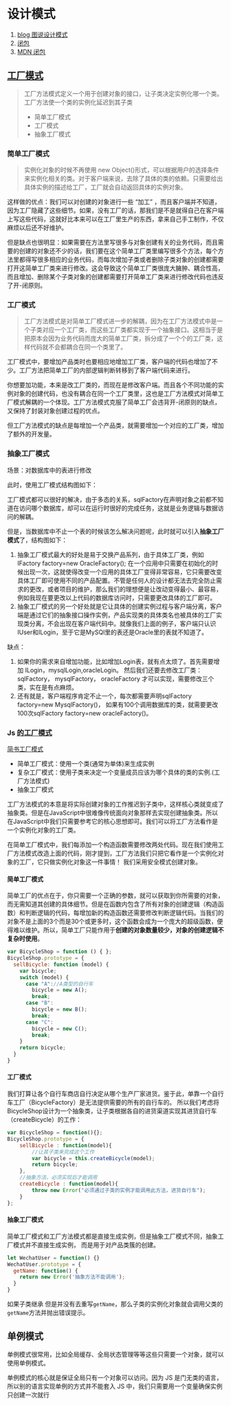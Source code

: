 # 设计模式

1. [blog 图说设计模式](https://design-patterns.readthedocs.io/zh_CN/latest/)
2. [闭包](https://www.jianshu.com/p/102e44f35b3b)
3. [MDN 闭包](https://developer.mozilla.org/zh-CN/docs/Web/JavaScript/Closures)



## [工厂模式](https://baike.baidu.com/item/%E5%B7%A5%E5%8E%82%E6%A8%A1%E5%BC%8F/9852061)

> 工厂方法模式定义一个用于创建对象的接口，让子类决定实例化哪一个类。工厂方法使一个类的实例化延迟到其子类
>
> - 简单工厂模式
> - 工厂模式
> - 抽象工厂模式

### 简单工厂模式

> 实例化对象的时候不再使用 new Object()形式，可以根据用户的选择条件来实例化相关的类。对于客户端来说，去除了具体的类的依赖。只需要给出具体实例的描述给工厂，工厂就会自动返回具体的实例对象。



这样做的优点：我们可以对创建的对象进行一些 “加工” ，而且客户端并不知道，因为工厂隐藏了这些细节。如果，没有工厂的话，那我们是不是就得自己在客户端上写这些代码，这就好比本来可以在工厂里生产的东西，拿来自己手工制作，不仅麻烦以后还不好维护。


但是缺点也很明显：如果需要在方法里写很多与对象创建有关的业务代码，而且需要的创建的对象还不少的话，我们要在这个简单工厂类里编写很多个方法，每个方法里都得写很多相应的业务代码，而每次增加子类或者删除子类对象的创建都需要打开这简单工厂类来进行修改。这会导致这个简单工厂类很庞大臃肿、耦合性高，而且增加、删除某个子类对象的创建都需要打开简单工厂类来进行修改代码也违反了开-闭原则。




### 工厂模式

> 工厂方法模式是对简单工厂模式进一步的解耦，因为在工厂方法模式中是一个子类对应一个工厂类，而这些工厂类都实现于一个抽象接口。这相当于是把原本会因为业务代码而庞大的简单工厂类，拆分成了一个个的工厂类，这样代码就不会都耦合在同一个类里了。

工厂模式中，要增加产品类时也要相应地增加工厂类，客户端的代码也增加了不少。工厂方法把简单工厂的内部逻辑判断转移到了客户端代码来进行。

你想要加功能，本来是改工厂类的，而现在是修改客户端。而且各个不同功能的实例对象的创建代码，也没有耦合在同一个工厂类里，这也是工厂方法模式对简单工厂模式解耦的一个体现。工厂方法模式克服了简单工厂会违背开-闭原则的缺点，又保持了封装对象创建过程的优点。

但工厂方法模式的缺点是每增加一个产品类，就需要增加一个对应的工厂类，增加了额外的开发量。


### 抽象工厂模式

场景：对数据库中的表进行修改

此时，使用工厂模式结构图如下：

工厂模式都可以很好的解决，由于多态的关系，sqlFactory在声明对象之前都不知道在访问哪个数据库，却可以在运行时很好的完成任务，这就是业务逻辑与数据访问的解耦。

但是，当数据库中不止一个表的时候该怎么解决问题呢，此时就可以引入**抽象工厂模式**了，结构图如下：

1. 抽象工厂模式最大的好处是易于交换产品系列，由于具体工厂类，例如 IFactory factory=new OracleFactory(); 在一个应用中只需要在初始化的时候出现一次，这就使得改变一个应用的具体工厂变得非常容易，它只需要改变具体工厂即可使用不同的产品配置。不管是任何人的设计都无法去完全防止需求的更改，或者项目的维护，那么我们的理想便是让改动变得最小、最容易，例如我现在要更改以上代码的数据库访问时，只需要更改具体的工厂即可。
2. 抽象工厂模式的另一个好处就是它让具体的创建实例过程与客户端分离，客户端是通过它们的抽象接口操作实例，产品实现类的具体类名也被具体的工厂实现类分离，不会出现在客户端代码中。就像我们上面的例子，客户端只认识IUser和ILogin，至于它是MySQl里的表还是Oracle里的表就不知道了。

缺点：

1. 如果你的需求来自增加功能，比如增加Login表，就有点太烦了。首先需要增加 ILogin，mysqlLogin,oracleLogin。 然后我们还要去修改工厂类： sqlFactory， mysqlFactory， oracleFactory 才可以实现，需要修改三个类，实在是有点麻烦。
2. 还有就是，客户端程序肯定不止一个，每次都需要声明sqlFactory factory=new MysqlFactory()， 如果有100个调用数据库的类，就需要更改100次sqlFactory factory=new oracleFactory()。

### Js [的工厂模式](https://www.cnblogs.com/minigrasshopper/p/9146417.html)

[简书工厂模式](https://www.jianshu.com/p/11918dd0f694)

- 简单工厂模式：使用一个类(通常为单体)来生成实例
- 复杂工厂模式：使用子类来决定一个变量成员应该为哪个具体的类的实例.(工厂方法模式)
- 抽象工厂模式

工厂方法模式的本意是将实际创建对象的工作推迟到子类中，这样核心类就变成了抽象类。但是在JavaScript中很难像传统面向对象那样去实现创建抽象类。所以在JavaScript中我们只需要参考它的核心思想即可。我们可以将工厂方法看作是一个实例化对象的工厂类。

在简单工厂模式中，我们每添加一个构造函数需要修改两处代码。现在我们使用工厂方法模式改造上面的代码，刚才提到，工厂方法我们只把它看作是一个实例化对象的工厂，它只做实例化对象这一件事情！ 我们采用安全模式创建对象。

#### 简单工厂模式

简单工厂的优点在于，你只需要一个正确的参数，就可以获取到你所需要的对象，而无需知道其创建的具体细节。但是在函数内包含了所有对象的创建逻辑（构造函数）和判断逻辑的代码，每增加新的构造函数还需要修改判断逻辑代码。当我们的对象不是上面的3个而是30个或更多时，这个函数会成为一个庞大的超级函数，便得难以维护。所以，简单工厂只能作用于**创建的对象数量较少，对象的创建逻辑不复杂时使用**。

```javascript
var BicycleShop = function () { };
BicycleShop.prototype = {
  sellBicycle: function (model) {
    var bicycle;
    switch (model) {
      case "A"://A类型的自行车  
        bicycle = new A();
        break;
      case "B":
        bicycle = new B();
        break;
      case "C":
        bicycle = new C();
        break;
    }
    return bicycle;
  }
}
```

#### 工厂模式

我们打算让各个自行车商店自行决定从哪个生产厂家进货。鉴于此，单靠一个自行车工厂（BicycleFactory）是无法提供需要的所有的自行车的。 所以我们考虑将BicycleShop设计为一个抽象类，让子类根据各自的进货渠道实现其进货自行车（createBicycle）的工作：

```javascript
var BicycleShop = function(){};
BicycleShop.prototype = {
    sellBicycle : function(model){
        //让其子类来完成这个工作
        var bicycle = this.createBicycle(model);
        return bicycle;
    },
    //抽象方法，必须实现后才能调用
    createBicycle : function(model){
        throw new Error("必须通过子类的实例才能调用此方法，进货自行车");
    }
};
```

#### 抽象工厂模式

简单工厂模式和工厂方法模式都是直接生成实例，但是抽象工厂模式不同，抽象工厂模式并不直接生成实例， 而是用于对产品类簇的创建。

```javascript
let WechatUser = function() {}
WechatUser.prototype = {
  getName: function() {
    return new Error('抽象方法不能调用');
  }
}
```

如果子类继承 但是并没有去重写`getName`，那么子类的实例化对象就会调用父类的`getName`方法并抛出错误提示。

## 单例模式

单例模式很常用，比如全局缓存、全局状态管理等等这些只需要一个对象，就可以使用单例模式。

单例模式的核心就是保证全局只有一个对象可以访问。因为 JS 是门无类的语言，所以别的语言实现单例的方式并不能套入 JS 中，我们只需要用一个变量确保实例只创建一次就行